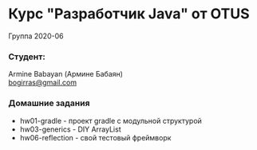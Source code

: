 ﻿# Курс "Разработчик Java" от OTUS

Группа 2020-06

### Студент:
Armine Babayan (Армине Бабаян)<br>
bogirras@gmail.com

### Домашние задания
- hw01-gradle - проект gradle с модульной структурой
- hw03-generics - DIY ArrayList
- hw06-reflection - свой тестовый фреймворк
